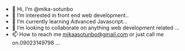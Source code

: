 - 👋 Hi, I’m @mika-sotunbo
- 👀 I’m interested in front end web development..
- 🌱 I’m currently learning Advanced Javascript...
- 💞️ I’m looking to collaborate on anything web development related ...
- 📫 How to reach me mikaasotunbo@gmail.com or just call me on.09023149798 ...

<!---
mika-sotunbo/mika-sotunbo is a ✨ special ✨ repository because its `README.md` (this file) appears on your GitHub profile.
You can click the Preview link to take a look at your changes.
--->
